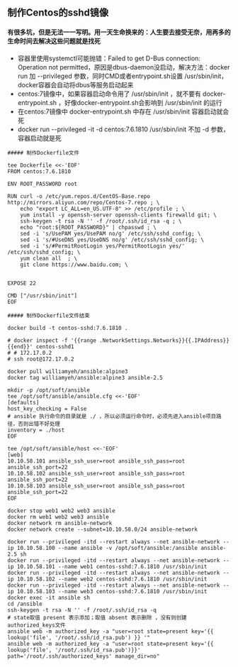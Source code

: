 ## 制作Centos的sshd镜像

#### 有很多坑，但是无法一一写明。用一天生命换来的：人生要去接受无奈，用再多的生命时间去解决这些问题就是找死
* 容器里使用systemctl可能抛错：Failed to get D-Bus connection: Operation not permitted，原因是dbus-daemon没启动，解决方法：docker run 加 --privileged 参数，同时CMD或者entrypoint.sh设置 /usr/sbin/init，docker容器会自动将dbus等服务启动起来
* centos:7镜像中，如果容器启动命令用了 /usr/sbin/init ，就不要有 docker-entrypoint.sh ，好像docker-entrypoint.sh会影响到 /usr/sbin/init 的运行
* 在centos:7镜像中 docker-entrypoint.sh 中存在 /usr/sbin/init 容器启动就会死
* docker run --privileged -it -d centos:7.6.1810 /usr/sbin/init  不加 -d 参数，容器启动就是死
```
##### 制作Dockerfile文件

tee Dockerfile <<-'EOF'
FROM centos:7.6.1810

ENV ROOT_PASSWORD root

RUN curl -o /etc/yum.repos.d/CentOS-Base.repo http://mirrors.aliyun.com/repo/Centos-7.repo ; \
    echo "export LC_ALL=en_US.UTF-8" >> /etc/profile ; \
    yum install -y openssh-server openssh-clients firewalld git; \
    ssh-keygen -t rsa -N '' -f /root/.ssh/id_rsa -q ; \
    echo "root:${ROOT_PASSWORD}" | chpasswd ; \
    sed -i 's/UsePAM yes/UsePAM no/g' /etc/ssh/sshd_config; \
    sed -i 's/#UseDNS yes/UseDNS no/g' /etc/ssh/sshd_config; \
    sed -i 's/#PermitRootLogin yes/PermitRootLogin yes/' /etc/ssh/sshd_config; \
    yum clean all  ; \
    git clone https://www.baidu.com; \
    

EXPOSE 22

CMD ["/usr/sbin/init"]
EOF

##### 制作Dockerfile文件结束

docker build -t centos-sshd:7.6.1810 .

# docker inspect -f '{{range .NetworkSettings.Networks}}{{.IPAddress}}{{end}}' centos-sshd1
# # 172.17.0.2
# ssh root@172.17.0.2
```


```
docker pull williamyeh/ansible:alpine3
docker tag williamyeh/ansible:alpine3 ansible-2.5

mkdir -p /opt/soft/ansible
tee /opt/soft/ansible/ansible.cfg <<-'EOF'
[defaults]
host_key_checking = False
# ansible 执行命令的目录就是 ./ ，所以必须运行命令时，必须先进入ansible项目路径，否则出错不好处理
inventory = ./host
EOF

tee /opt/soft/ansible/host <<-'EOF'
[web]
10.10.58.101 ansible_ssh_user=root ansible_ssh_pass=root ansible_ssh_port=22
10.10.58.102 ansible_ssh_user=root ansible_ssh_pass=root ansible_ssh_port=22
10.10.58.103 ansible_ssh_user=root ansible_ssh_pass=root ansible_ssh_port=22
EOF

docker stop web1 web2 web3 ansible
docker rm web1 web2 web3 ansible
docker network rm ansible-network
docker network create --subnet=10.10.58.0/24 ansible-network

docker run --privileged -itd --restart always --net ansible-network --ip 10.10.58.100 --name ansible -v /opt/soft/ansible:/ansible ansible-2.5 sh
docker run --privileged -itd --restart always --net ansible-network --ip 10.10.58.101 --name web1 centos-sshd:7.6.1810 /usr/sbin/init
docker run --privileged -itd --restart always --net ansible-network --ip 10.10.58.102 --name web2 centos-sshd:7.6.1810 /usr/sbin/init
docker run --privileged -itd --restart always --net ansible-network --ip 10.10.58.103 --name web3 centos-sshd:7.6.1810 /usr/sbin/init
docker exec -it ansible sh
cd /ansible
ssh-keygen -t rsa -N '' -f /root/.ssh/id_rsa -q
# state取值 present 表示添加；取值 absent 表示删除 ，没有则创建authorized_keys文件
ansible web -m authorized_key -a "user=root state=present key='{{ lookup('file', '/root/.ssh/id_rsa.pub') }} '"
ansible web -m authorized_key -a "user=root state=present key='{{ lookup('file', '/root/.ssh/id_rsa.pub')}}' path='/root/.ssh/authorized_keys' manage_dir=no"

```